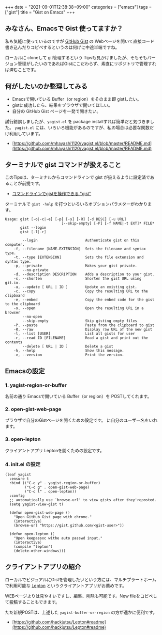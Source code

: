 +++
date = "2021-09-01T12:38:38+09:00"
categories = ["emacs"]
tags = ["gist"]
title = "Gist on Emacs"
+++

## みなさん、Emacsで Gist 使ってますか？

私も気軽に使っているのですが [GitHub Gist](https://note.com/ojk/n/nc18e9a15af2a) の Webページを開いて直接コード書き込んだりコピペするというのは何げに中途半端ですね。


ローカルに cloneして git管理するという Tipsも見かけましたが、そもそもバージョン管理がしたいのであればGistにこだわらず、素直にリポジトリで管理すれば済むことです。

## 何がしたいのか整理してみる

* Emacsで開いている Buffer（or region）をそのまま即 gistしたい。
* gistに成功したら、結果をブラウザで開いてほしい。
* 自分の GitHub Gist ページを一発で開きたい。

試行錯誤しましたが、`yagist.el` を package installすれば簡単だと気づきました。
`yagist.el` には、いろいろ機能があるのですが、私の場合は必要な関数だけ利用しています。

* [https://github.com/mhayashi1120/yagist.el/blob/master/README.md](https://github.com/mhayashi1120/yagist.el/blob/master/README.md) 

## ターミナルで gist コマンドが扱えること

このTipsは、ターミナルからコマンドラインで gist が扱えるように設定済であることが前提です。

* [コマンドラインでgistを操作できる "gist"](https://qiita.com/minoruGH/items/6a81af6e35a8ba896a02) 

ターミナルで `gist -help` を打つといろいろオプションパラメターがわかります。

```shell
Usage: gist [-o|-c|-e] [-p] [-s] [-R] [-d DESC] [-u URL]
                          [--skip-empty] [-P] [-f NAME|-t EXT]* FILE*
       gist --login
       gist [-l|-r]

        --login                      Authenticate gist on this computer.
    -f, --filename [NAME.EXTENSION]  Sets the filename and syntax type.
    -t, --type [EXTENSION]           Sets the file extension and syntax type.
    -p, --private                    Makes your gist private.
        --no-private
    -d, --description DESCRIPTION    Adds a description to your gist.
    -s, --shorten                    Shorten the gist URL using git.io.
    -u, --update [ URL | ID ]        Update an existing gist.
    -c, --copy                       Copy the resulting URL to the clipboard
    -e, --embed                      Copy the embed code for the gist to the clipboard
    -o, --open                       Open the resulting URL in a browser
        --no-open
        --skip-empty                 Skip gisting empty files
    -P, --paste                      Paste from the clipboard to gist
    -R, --raw                        Display raw URL of the new gist
    -l, --list [USER]                List all gists for user
    -r, --read ID [FILENAME]         Read a gist and print out the contents
        --delete [ URL | ID ]        Delete a gist
    -h, --help                       Show this message.
    -v, --version                    Print the version.
```
## Emacsの設定

### 1. yagist-region-or-buffer
名前の通り Emacsで開いている Buffer（or region）を POSTしてくれます。

### 2. open-gist-web-page
プラウザで自分のGistページを開くための設定です。<gist-user> に自分のユーザー名をいれます。

### 3. open-lepton
クライアントアプリ Leptonを開くための設定です。

### 4. init.el の設定
```emacs-lisp
(leaf yagist
  :ensure t
  :bind (("C-c y" . yagist-region-or-buffer)
         ("C-c g" . open-gist-web-page)
         ("C-c l" . open-lepton))
  :config
  ;; automatically use `browse-url' to view gists after they'reposted.
  (setq yagist-view-gist t)

  (defun open-gist-web-page ()
    "Open GitHub Gist page with chrome."
    (interactive)
    (browse-url "https://gist.github.com/<gist-user>"))

  (defun open-lepton ()
	"Open keepassxc withe auto passwd input."
	(interactive)
	(compile "lepton")
	(delete-other-windows)))
```


## クライアントアプリの紹介
ローカルでビジュアルにGistを管理したいという方には、マルチプラートホームで利用可能な [Lepton](https://github.com/hackjutsu/Lepton) というクライアントアプリがお薦めです。

WEBページよりは見やすいですし、編集、削除も可能です。New fileをコピペして投稿することもできます。

ただ新規POSTは、上述した `yagist-buffer-or-region` の方が遥かに便利です。

* [https://github.com/hackjutsu/Lepton#readme](https://github.com/hackjutsu/Lepton#readme) 
